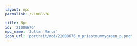 ```yaml
---
layout: npc
permalink: /21000676

title: Npc
id: '21000676'
npc_name: 'Sultan Manus'
icon_url: 'portrait/mob/21000676_m_priestmummygreen_p.png'
---
```


